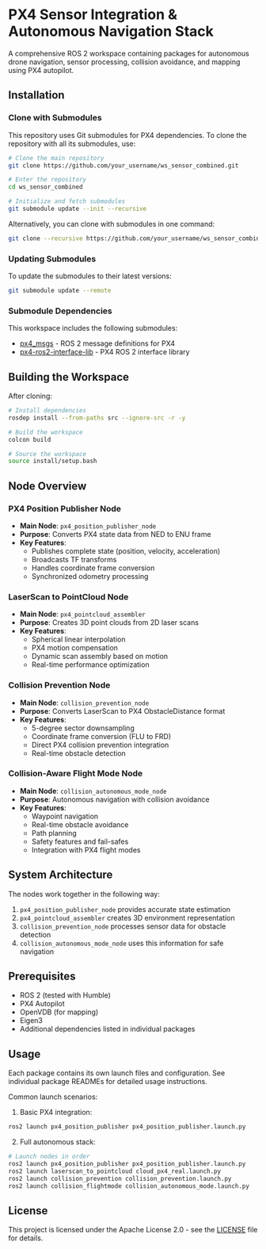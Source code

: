 # PX4 Sensor Integration & Autonomous Navigation Stack

A comprehensive ROS 2 workspace containing packages for autonomous drone navigation, sensor processing, collision avoidance, and mapping using PX4 autopilot.

## Installation

### Clone with Submodules

This repository uses Git submodules for PX4 dependencies. To clone the repository with all its submodules, use:

```bash
# Clone the main repository
git clone https://github.com/your_username/ws_sensor_combined.git

# Enter the repository
cd ws_sensor_combined

# Initialize and fetch submodules
git submodule update --init --recursive
```

Alternatively, you can clone with submodules in one command:
```bash
git clone --recursive https://github.com/your_username/ws_sensor_combined.git
```

### Updating Submodules

To update the submodules to their latest versions:
```bash
git submodule update --remote
```

### Submodule Dependencies
This workspace includes the following submodules:
- [px4_msgs](https://github.com/TheLukaDragar/px4_msgs) - ROS 2 message definitions for PX4
- [px4-ros2-interface-lib](https://github.com/TheLukaDragar/px4-ros2-interface-lib) - PX4 ROS 2 interface library

## Building the Workspace

After cloning:

```bash
# Install dependencies
rosdep install --from-paths src --ignore-src -r -y

# Build the workspace
colcon build

# Source the workspace
source install/setup.bash
```

## Node Overview

### PX4 Position Publisher Node
- **Main Node**: `px4_position_publisher_node`
- **Purpose**: Converts PX4 state data from NED to ENU frame
- **Key Features**:
  - Publishes complete state (position, velocity, acceleration)
  - Broadcasts TF transforms
  - Handles coordinate frame conversion
  - Synchronized odometry processing

### LaserScan to PointCloud Node
- **Main Node**: `px4_pointcloud_assembler`
- **Purpose**: Creates 3D point clouds from 2D laser scans
- **Key Features**:
  - Spherical linear interpolation
  - PX4 motion compensation
  - Dynamic scan assembly based on motion
  - Real-time performance optimization

### Collision Prevention Node
- **Main Node**: `collision_prevention_node`
- **Purpose**: Converts LaserScan to PX4 ObstacleDistance format
- **Key Features**:
  - 5-degree sector downsampling
  - Coordinate frame conversion (FLU to FRD)
  - Direct PX4 collision prevention integration
  - Real-time obstacle detection

### Collision-Aware Flight Mode Node
- **Main Node**: `collision_autonomous_mode_node`
- **Purpose**: Autonomous navigation with collision avoidance
- **Key Features**:
  - Waypoint navigation
  - Real-time obstacle avoidance
  - Path planning
  - Safety features and fail-safes
  - Integration with PX4 flight modes

## System Architecture

The nodes work together in the following way:
1. `px4_position_publisher_node` provides accurate state estimation
2. `px4_pointcloud_assembler` creates 3D environment representation
3. `collision_prevention_node` processes sensor data for obstacle detection
4. `collision_autonomous_mode_node` uses this information for safe navigation

## Prerequisites

- ROS 2 (tested with Humble)
- PX4 Autopilot
- OpenVDB (for mapping)
- Eigen3
- Additional dependencies listed in individual packages

## Usage

Each package contains its own launch files and configuration. See individual package READMEs for detailed usage instructions.

Common launch scenarios:

1. Basic PX4 integration:
```bash
ros2 launch px4_position_publisher px4_position_publisher.launch.py
```

2. Full autonomous stack:
```bash
# Launch nodes in order
ros2 launch px4_position_publisher px4_position_publisher.launch.py
ros2 launch laserscan_to_pointcloud cloud_px4_real.launch.py
ros2 launch collision_prevention collision_prevention.launch.py
ros2 launch collision_flightmode collision_autonomous_mode.launch.py
```

## License

This project is licensed under the Apache License 2.0 - see the [LICENSE](LICENSE) file for details.